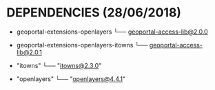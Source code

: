 # DEPENDENCIES (28/06/2018)

* geoportal-extensions-openlayers
└── geoportal-access-lib@2.0.0

* geoportal-extensions-openlayers-itowns
└── geoportal-access-lib@2.0.1

* "itowns"
└── "itowns@2.3.0"

* "openlayers"
└── "openlayers@4.4.1"
